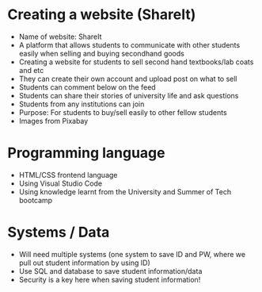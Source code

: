# Creating a website (ShareIt)
- Name of website: ShareIt
- A platform that allows students to communicate with other students easily when selling and buying secondhand goods
- Creating a website for students to sell second hand textbooks/lab coats and etc
- They can create their own account and upload post on what to sell
- Students can comment below on the feed
- Students can share their stories of university life and ask questions
- Students from any institutions can join
- Purpose: For students to buy/sell easily to other fellow students
- Images from Pixabay


# Programming language
- HTML/CSS frontend language
- Using Visual Studio Code
- Using knowledge learnt from the University and Summer of Tech bootcamp


# Systems / Data 
- Will need multiple systems (one system to save ID and PW, where we pull out student information by using ID)
- Use SQL and database to save student information/data
- Security is a key here when saving student information!
